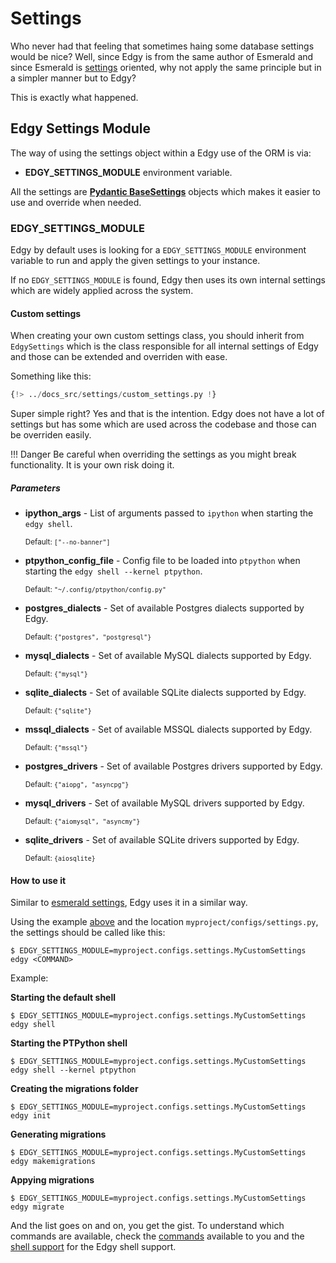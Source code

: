 # Settings

Who never had that feeling that sometimes haing some database settings would be nice? Well, since
Edgy is from the same author of Esmerald and since Esmerald is [settings][esmerald_settings] oriented, why not apply
the same principle but in a simpler manner but to Edgy?

This is exactly what happened.

## Edgy Settings Module

The way of using the settings object within a Edgy use of the ORM is via:

* **EDGY_SETTINGS_MODULE** environment variable.

All the settings are **[Pydantic BaseSettings](https://pypi.org/project/pydantic-settings/)** objects which makes it easier to use and override
when needed.

### EDGY_SETTINGS_MODULE

Edgy by default uses is looking for a `EDGY_SETTINGS_MODULE` environment variable to run and
apply the given settings to your instance.

If no `EDGY_SETTINGS_MODULE` is found, Edgy then uses its own internal settings which are
widely applied across the system.

#### Custom settings

When creating your own custom settings class, you should inherit from `EdgySettings` which is
the class responsible for all internal settings of Edgy and those can be extended and overriden
with ease.

Something like this:

```python title="myproject/configs/settings.py"
{!> ../docs_src/settings/custom_settings.py !}
```

Super simple right? Yes and that is the intention. Edgy does not have a lot of settings but
has some which are used across the codebase and those can be overriden easily.

!!! Danger
    Be careful when overriding the settings as you might break functionality. It is your own risk
    doing it.

##### Parameters

* **ipython_args** - List of arguments passed to `ipython` when starting the `edgy shell`.

    <sup>Default: `["--no-banner"]`</sup>

* **ptpython_config_file** - Config file to be loaded into `ptpython` when starting the `edgy shell --kernel ptpython`.

    <sup>Default: `"~/.config/ptpython/config.py"`</sup>

* **postgres_dialects** - Set of available Postgres dialects supported by Edgy.

    <sup>Default: `{"postgres", "postgresql"}`</sup>

* **mysql_dialects** - Set of available MySQL dialects supported by Edgy.

    <sup>Default: `{"mysql"}`</sup>

* **sqlite_dialects** - Set of available SQLite dialects supported by Edgy.

    <sup>Default: `{"sqlite"}`</sup>

* **mssql_dialects** - Set of available MSSQL dialects supported by Edgy.

    <sup>Default: `{"mssql"}`</sup>

* **postgres_drivers** - Set of available Postgres drivers supported by Edgy.

    <sup>Default: `{"aiopg", "asyncpg"}`</sup>

* **mysql_drivers** - Set of available MySQL drivers supported by Edgy.

    <sup>Default: `{"aiomysql", "asyncmy"}`</sup>

* **sqlite_drivers** - Set of available SQLite drivers supported by Edgy.

    <sup>Default: `{aiosqlite}`</sup>

#### How to use it

Similar to [esmerald settings][esmerald_settings], Edgy uses it in a similar way.

Using the example [above](#custom-settings) and the location `myproject/configs/settings.py`, the
settings should be called like this:

```shell
$ EDGY_SETTINGS_MODULE=myproject.configs.settings.MyCustomSettings edgy <COMMAND>
```

Example:

**Starting the default shell**

```shell
$ EDGY_SETTINGS_MODULE=myproject.configs.settings.MyCustomSettings edgy shell
```

**Starting the PTPython shell**

```shell
$ EDGY_SETTINGS_MODULE=myproject.configs.settings.MyCustomSettings edgy shell --kernel ptpython
```

**Creating the migrations folder**

```shell
$ EDGY_SETTINGS_MODULE=myproject.configs.settings.MyCustomSettings edgy init
```

**Generating migrations**

```shell
$ EDGY_SETTINGS_MODULE=myproject.configs.settings.MyCustomSettings edgy makemigrations
```

**Appying migrations**

```shell
$ EDGY_SETTINGS_MODULE=myproject.configs.settings.MyCustomSettings edgy migrate
```

And the list goes on and on, you get the gist. To understand which commands are available, check
the [commands](./migrations/migrations.md) available to you and the [shell support](./shell.md) for
the Edgy shell support.


[esmerald_settings]: https://esmerald.dev/application/settings/

